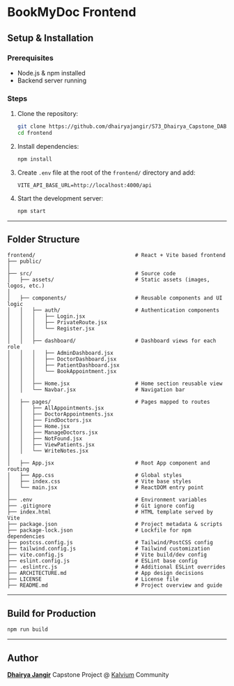# BookMyDoc Frontend
## Setup & Installation

### Prerequisites

* Node.js & npm installed
* Backend server running

### Steps

1. Clone the repository:

   ```bash
   git clone https://github.com/dhairyajangir/S73_Dhairya_Capstone_DABS.git
   cd frontend
   ```

2. Install dependencies:

   ```bash
   npm install
   ```

3. Create `.env` file at the root of the `frontend/` directory and add:

   ```env
   VITE_API_BASE_URL=http://localhost:4000/api
   ```

4. Start the development server:

   ```bash
   npm start
   ```

---

## Folder Structure

```
frontend/                                # React + Vite based frontend
├── public/                              
│
├── src/                                 # Source code
│   ├── assets/                          # Static assets (images, logos, etc.)
│   
│   ├── components/                      # Reusable components and UI logic
│   │   ├── auth/                        # Authentication components
│   │   │   ├── Login.jsx
│   │   │   ├── PrivateRoute.jsx
│   │   │   └── Register.jsx
│   │   │
│   │   ├── dashboard/                   # Dashboard views for each role
│   │   │   ├── AdminDashboard.jsx
│   │   │   ├── DoctorDashboard.jsx
│   │   │   ├── PatientDashboard.jsx
│   │   │   └── BookAppointment.jsx
│   │   │
│   │   ├── Home.jsx                     # Home section reusable view
│   │   └── Navbar.jsx                   # Navigation bar
│   
│   ├── pages/                           # Pages mapped to routes
│   │   ├── AllAppointments.jsx
│   │   ├── DoctorAppointments.jsx
│   │   ├── FindDoctors.jsx
│   │   ├── Home.jsx
│   │   ├── ManageDoctors.jsx
│   │   ├── NotFound.jsx
│   │   ├── ViewPatients.jsx
│   │   └── WriteNotes.jsx
│   
│   ├── App.jsx                          # Root App component and routing
│   ├── App.css                          # Global styles
│   ├── index.css                        # Vite base styles
│   └── main.jsx                         # ReactDOM entry point
│
├── .env                                 # Environment variables
├── .gitignore                           # Git ignore config
├── index.html                           # HTML template served by Vite
├── package.json                         # Project metadata & scripts
├── package-lock.json                    # Lockfile for npm dependencies
├── postcss.config.js                    # Tailwind/PostCSS config
├── tailwind.config.js                   # Tailwind customization
├── vite.config.js                       # Vite build/dev config
├── eslint.config.js                     # ESLint base config
├── .eslintrc.js                         # Additional ESLint overrides
├── ARCHITECTURE.md                      # App design decisions
├── LICENSE                              # License file
├── README.md                            # Project overview and guide

```
---

## Build for Production

```bash
npm run build
```

---

## Author

**[Dhairya Jangir]([url](https://github.com/dhairyasquad73))**
Capstone Project @ [Kalvium]([url](https://github.com/kalviumcommunity)) Community
